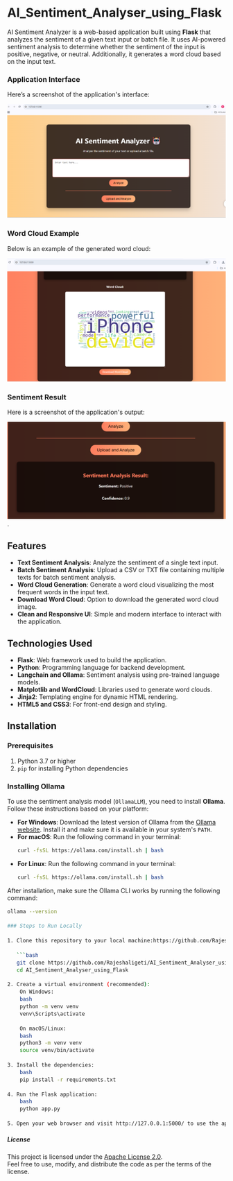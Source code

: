 # AI_Sentiment_Analyser_using_Flask

AI Sentiment Analyzer is a web-based application built using **Flask** that analyzes the sentiment of a given text input or batch file. It uses AI-powered sentiment analysis to determine whether the sentiment of the input is positive, negative, or neutral. Additionally, it generates a word cloud based on the input text.


### Application Interface
Here’s a screenshot of the application's interface:

![Application UI](media/ui_screenshot.png)

### Word Cloud Example
Below is an example of the generated word cloud:

![Word Cloud](media/wordcloud_example.png)

### Sentiment Result
Here is a screenshot of the application's output:

![Output](media/Sentiment_analysis.png).
## Features
- **Text Sentiment Analysis**: Analyze the sentiment of a single text input.
- **Batch Sentiment Analysis**: Upload a CSV or TXT file containing multiple texts for batch sentiment analysis.
- **Word Cloud Generation**: Generate a word cloud visualizing the most frequent words in the input text.
- **Download Word Cloud**: Option to download the generated word cloud image.
- **Clean and Responsive UI**: Simple and modern interface to interact with the application.

## Technologies Used
- **Flask**: Web framework used to build the application.
- **Python**: Programming language for backend development.
- **Langchain and Ollama**: Sentiment analysis using pre-trained language models.
- **Matplotlib and WordCloud**: Libraries used to generate word clouds.
- **Jinja2**: Templating engine for dynamic HTML rendering.
- **HTML5 and CSS3**: For front-end design and styling.

## Installation

### Prerequisites
1. Python 3.7 or higher
2. `pip` for installing Python dependencies

### Installing Ollama

To use the sentiment analysis model (`OllamaLLM`), you need to install **Ollama**. Follow these instructions based on your platform:

- **For Windows**: Download the latest version of Ollama from the [Ollama website](https://ollama.com/). Install it and make sure it is available in your system's `PATH`.
- **For macOS**: Run the following command in your terminal:
    ```bash
    curl -fsSL https://ollama.com/install.sh | bash
    ```
- **For Linux**: Run the following command in your terminal:
    ```bash
    curl -fsSL https://ollama.com/install.sh | bash
    ```

After installation, make sure the Ollama CLI works by running the following command:
```bash
ollama --version

### Steps to Run Locally

1. Clone this repository to your local machine:https://github.com/Rajeshaligeti/AI_Sentiment_Analyser_using_Flask

   ```bash
   git clone https://github.com/Rajeshaligeti/AI_Sentiment_Analyser_using_Flask.git
   cd AI_Sentiment_Analyser_using_Flask
   
2. Create a virtual environment (recommended):
    On Windows:
    bash
    python -m venv venv
    venv\Scripts\activate
   
    On macOS/Linux:
    bash
    python3 -m venv venv
    source venv/bin/activate
   
3. Install the dependencies:
    bash
    pip install -r requirements.txt
   
4. Run the Flask application:
    bash
    python app.py
    
5. Open your web browser and visit http://127.0.0.1:5000/ to use the application. 

```
##### License
This project is licensed under the [Apache License 2.0](LICENSE).  
Feel free to use, modify, and distribute the code as per the terms of the license.

